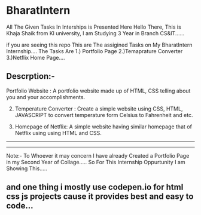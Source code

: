 # BharatIntern
All The Given Tasks In Interships is Presented Here
Hello There,
This is Khaja Shaik from Kl university,
I am Studying 3 Year in Branch CS&IT......


if you are seeing this repo This are The assigined Tasks on My BharatIntern Internship....
The Tasks Are 
1.) Portfolio Page
2.)Temaprature Converter
3.)Netflix Home Page....

Descrption:-
--------------------------------------------------------------------------------------------------------
Portfolio Website :
A portfolio website made up of HTML,
CSS telling about you and your
accomplishments.

2. Temperature Converter :
Create a simple website using CSS, HTML,
JAVASCRIPT to convert temperature form
Celsius to Fahrenheit and etc.

3. Homepage of Netflix:
A simple website having similar homepage
that of Netflix using using HTML and
CSS.
---------------------------------------------------------------------------------------------------------



---------------------------------------------------------------------------------------------------------
Note:-
To Whoever it may concern 
I have already Created a Portfolio Page in my Second Year of Collage.....
So For This Internship Oppurtunity I am Showing This.....

and one thing i mostly use codepen.io for html css js projects 
cause it provides best and easy to code...
---------------------------------------------------------------------------------------------------------
